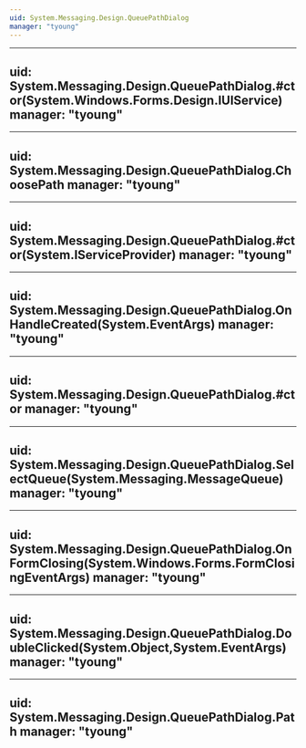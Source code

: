 ```yaml
---
uid: System.Messaging.Design.QueuePathDialog
manager: "tyoung"
---
```


---
uid: System.Messaging.Design.QueuePathDialog.#ctor(System.Windows.Forms.Design.IUIService)
manager: "tyoung"
---

---
uid: System.Messaging.Design.QueuePathDialog.ChoosePath
manager: "tyoung"
---

---
uid: System.Messaging.Design.QueuePathDialog.#ctor(System.IServiceProvider)
manager: "tyoung"
---

---
uid: System.Messaging.Design.QueuePathDialog.OnHandleCreated(System.EventArgs)
manager: "tyoung"
---

---
uid: System.Messaging.Design.QueuePathDialog.#ctor
manager: "tyoung"
---

---
uid: System.Messaging.Design.QueuePathDialog.SelectQueue(System.Messaging.MessageQueue)
manager: "tyoung"
---

---
uid: System.Messaging.Design.QueuePathDialog.OnFormClosing(System.Windows.Forms.FormClosingEventArgs)
manager: "tyoung"
---

---
uid: System.Messaging.Design.QueuePathDialog.DoubleClicked(System.Object,System.EventArgs)
manager: "tyoung"
---

---
uid: System.Messaging.Design.QueuePathDialog.Path
manager: "tyoung"
---
